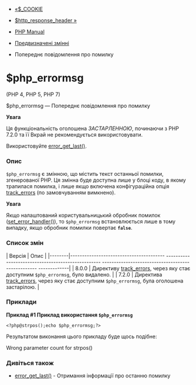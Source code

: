 - [«$\_COOKIE](reserved.variables.cookies.md)
- [$http_response_header
»](reserved.variables.httpresponseheader.md)

- [PHP Manual](index.md)
- [Предвизначені змінні](reserved.variables.md)
- Попереднє повідомлення про помилку

# $php_errormsg

(PHP 4, PHP 5, PHP 7)

$php_errormsg — Попереднє повідомлення про помилку

**Увага**

Ця функціональність оголошена *ЗАСТАРЛЕННОЮ*, починаючи з PHP 7.2.0 та її
Вкрай не рекомендується використовувати.

Використовуйте [error_get_last()](function.error-get-last.md).

### Опис

`$php_errormsg` є змінною, що містить текст останньої помилки,
згенерованої PHP. Ця змінна буде доступна лише у блоці коду,
в якому трапилася помилка, і лише якщо включена конфігураційна
опція [track_errors](errorfunc.configuration.md#ini.track-errors) (по
замовчуванням вимкнено).

**Увага**

Якщо налаштований користувальницький обробник помилок
([set_error_handler()](function.set-error-handler.md)), то
`$php_errormsg` встановлюється лише в тому випадку, якщо обробник
помилки повертає **`false`**.

### Список змін

| Версія | Опис |
|--------|---------------------------------------- -------------------------------------------------- -------------------------------------------------- -------------|
| 8.0.0 | Директиву [track_errors](errorfunc.configuration.md#ini.track-errors), через яку стає доступним `$php_errormsg`, було видалено. |
| 7.2.0 | Директива [track_errors](errorfunc.configuration.md#ini.track-errors), через яку стає доступним `$php_errormsg`, була оголошена застарілою. |

### Приклади

**Приклад #1 Приклад використання `$php_errormsg`**

` <?php@strpos();echo $php_errormsg;?> `

Результатом виконання цього прикладу буде щось подібне:

Wrong parameter count for strpos()

### Дивіться також

- [error_get_last()](function.error-get-last.md) - Отримання
інформації про останню помилку
